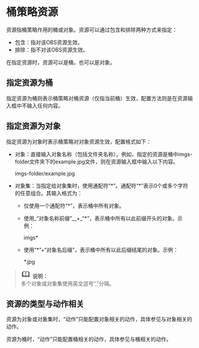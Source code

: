 # 桶策略资源<a name="obs_03_0050"></a>

资源指桶策略作用的桶或对象。资源可以通过包含和排除两种方式来指定：

-   包含：指对该OBS资源生效。
-   排除：指不对该OBS资源生效。

在指定资源时，资源可以是桶，也可以是对象。

## 指定资源为桶<a name="section530512714414"></a>

指定资源为桶则表示桶策略对桶资源（仅指当前桶）生效，配置方法则是在资源输入框中不输入任何内容。

## 指定资源为对象<a name="section20650152864119"></a>

指定资源为对象时表示桶策略对对象资源生效，配置格式如下：

-   对象：直接输入对象名称（包括文件夹名称）。例如，指定的资源是桶中imgs-folder文件夹下的example.jpg文件，则在资源输入框中输入以下内容。

    imgs-folder/example.jpg

-   对象集：当指定给对象集时，使用通配符“\*”。通配符“\*”表示0个或多个字符的任意组合。其输入格式为：
    -   仅使用一个通配符“\*”，表示桶中所有对象。
    -   使用_“对象名称前缀”__+_“\*”，表示桶中所有以此前缀开头的对象。示例：

        imgs\*


    -   使用“\*”+“对象名后缀”，表示桶中所有以此后缀结尾的对象。示例：

        \*.jpg



>![](public_sys-resources/icon-note.gif) **说明：**   
>多个对象或对象集使用英文逗号“,”分隔。  

## 资源的类型与动作相关<a name="section4771332144220"></a>

资源为对象或对象集时，“动作”只能配置对象相关的动作，具体参见与对象相关的动作。

资源为桶时，“动作”只能配置桶相关的动作，具体参见与桶相关的动作。

